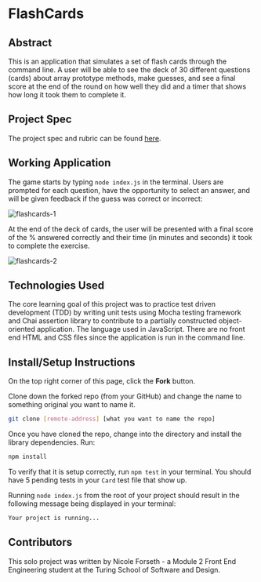 # FlashCards

## Abstract 
This is an application that simulates a set of flash cards through the command line. A user will be able to see the deck of 30 different questions (cards) about array prototype methods, make guesses, and see a final score at the end of the round on how well they did and a timer that shows how long it took them to complete it. 

## Project Spec
The project spec and rubric can be found [here](https://frontend.turing.edu/projects/flash-cards.html).

## Working Application
The game starts by typing ```node index.js``` in the terminal. Users are prompted for each question, have the opportunity to select an answer, and will be given feedback if the guess was correct or incorrect:

![flashcards-1](https://user-images.githubusercontent.com/18154724/186328459-cf1198e8-b87f-40b1-a7e8-f8757934b41e.gif)


At the end of the deck of cards, the user will be presented with a final score of the % answered correctly and their time (in minutes and seconds) it took to complete the exercise.

![flashcards-2](https://user-images.githubusercontent.com/18154724/186328496-4a4120dd-6177-44f8-9a96-bdca9e551611.gif)


## Technologies Used
The core learning goal of this project was to practice test driven development (TDD) by writing unit tests using Mocha testing framework and Chai assertion library to contribute to a partially constructed object-oriented application. The language used in JavaScript. There are no front end HTML and CSS files since the application is run in the command line. 

## Install/Setup Instructions

On the top right corner of this page, click the **Fork** button.

Clone down the forked repo (from your GitHub) and change the name to something original you want to name it. 
```bash
git clone [remote-address] [what you want to name the repo]
```

Once you have cloned the repo, change into the directory and install the library dependencies. Run:

```bash
npm install
```

To verify that it is setup correctly, run `npm test` in your terminal. You should have 5 pending tests in your `Card` test file that show up.

Running `node index.js` from the root of your project should result in the following message being displayed in your terminal: 

```bash
Your project is running...
```

## Contributors
This solo project was written by Nicole Forseth - a Module 2 Front End Engineering student at the Turing School of Software and Design. 





